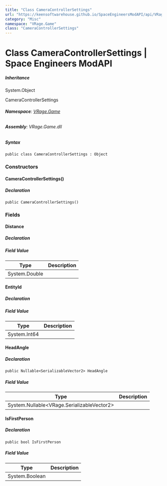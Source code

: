 ```yaml
---
title: "Class CameraControllerSettings"
url: "https://keensoftwarehouse.github.io/SpaceEngineersModAPI/api/VRage.Game.CameraControllerSettings.html"
category: "Misc"
namespace: "VRage.Game"
class: "CameraControllerSettings"
---
```


# Class CameraControllerSettings | Space Engineers ModAPI

##### Inheritance

System.Object

CameraControllerSettings

###### **Namespace**: [VRage.Game](https://keensoftwarehouse.github.io/SpaceEngineersModAPI/api/VRage.Game.html)

###### **Assembly**: VRage.Game.dll

##### Syntax

```
public class CameraControllerSettings : Object
```

### Constructors

#### CameraControllerSettings()

##### Declaration

```
public CameraControllerSettings()
```

### Fields

#### Distance

##### Declaration

##### Field Value

| Type | Description |
| --- | --- |
| System.Double |     |

#### EntityId

##### Declaration

##### Field Value

| Type | Description |
| --- | --- |
| System.Int64 |     |

#### HeadAngle

##### Declaration

```
public Nullable<SerializableVector2> HeadAngle
```

##### Field Value

| Type | Description |
| --- | --- |
| System.Nullable<VRage.SerializableVector2\> |     |

#### IsFirstPerson

##### Declaration

```
public bool IsFirstPerson
```

##### Field Value

| Type | Description |
| --- | --- |
| System.Boolean |     |